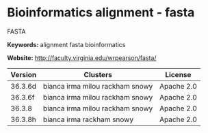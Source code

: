 # Bioinformatics alignment - fasta

FASTA

**Keywords:** alignment fasta bioinformatics

**Website:** <http://faculty.virginia.edu/wrpearson/fasta/>

| Version | Clusters | License |
| ------- | -------- | ------- |
| 36.3.6d | bianca irma milou rackham snowy | Apache 2.0 |
| 36.3.6f | bianca irma milou rackham snowy | Apache 2.0 |
| 36.3.8 | bianca irma milou rackham snowy | Apache 2.0 |
| 36.3.8h | bianca irma rackham snowy | Apache 2.0 |

